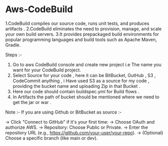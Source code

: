 # Aws-CodeBuild
1.CodeBuild compiles our  source code, runs unit tests, and produces artifacts .
2.CodeBuild eliminates the need to provision, manage, and scale your own build servers. 
3.It provides prepackaged build environments for popular programming languages and build tools such as Apache Maven, Gradle.



Steps :- 

1. Go to aws CodeBuild console and create new project i.e The name you want for your CodeBuild project.
2. Select Source for your code , here it can be BitBucket, GutHub , S3 , CodeCommit anything , i Have used S3 as a source for my code , providing the bucket name and uploading  Zip in that Bucket .
3. Here our code should contain buildspec.yml for Build flows .
4. In Artifacts the path of bucket should be mentioned where we need to get the jar or war .

Note :- If you are using Github or BitBucket as source :- 

-> Click "Connect to GitHub" if it's your first time:
-> Choose OAuth and authorize AWS.
-> Repository: Choose Public or Private.
-> Enter the repository URL (e.g., https://github.com/your-user/your-repo).
-> (Optional) Choose a specific branch (like main or dev).


